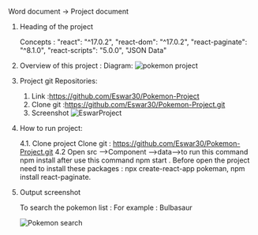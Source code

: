 Word document -> Project document 


1. Heading of the project 

      Concepts : 
          "react": "^17.0.2",
          "react-dom": "^17.0.2",
          "react-paginate": "^8.1.0",
          "react-scripts": "5.0.0",
           "JSON Data"
          
2. Overview of this project :
            Diagram:
            ![pokemon project](https://user-images.githubusercontent.com/94758608/154741750-69388957-2542-4339-bb57-13a126a46570.PNG)
            
3.  Project git Repositories:
 
      1. Link :https://github.com/Eswar30/Pokemon-Project
      2. Clone git :https://github.com/Eswar30/Pokemon-Project.git
      3. Screenshot 
      ![EswarProject](https://user-images.githubusercontent.com/94758608/154742473-fe3332d9-b435-4caa-b0f6-3a70285d29b4.PNG)
      
     
4. How to run project: 

      4.1. Clone project 
                  Clone git : https://github.com/Eswar30/Pokemon-Project.git
      4.2 Open src -->Component -->data-->to run this command npm install after use this command npm start .
            Before open the project need to install these packages : npx create-react-app pokeman, npm install react-paginate. 
            
5. Output screenshot 

      To search the pokemon list : For example : Bulbasaur
      
      ![Pokemon search](https://user-images.githubusercontent.com/94758608/154746897-ce6ea4da-c15d-4a1f-922c-836de7068302.PNG)



